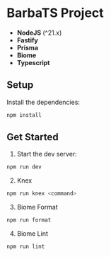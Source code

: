 # BarbaTS Project

- **NodeJS** (^21.x)
- **Fastify**
- **Prisma**
- **Biome**
- **Typescript**

## Setup

Install the dependencies:

```bash
npm install
```

## Get Started

1. Start the dev server:

```bash
npm run dev
```

2. Knex

```bash
npm run knex <command>
```

3. Biome Format

```bash
npm run format
```

4. Biome Lint

```bash
npm run lint
```